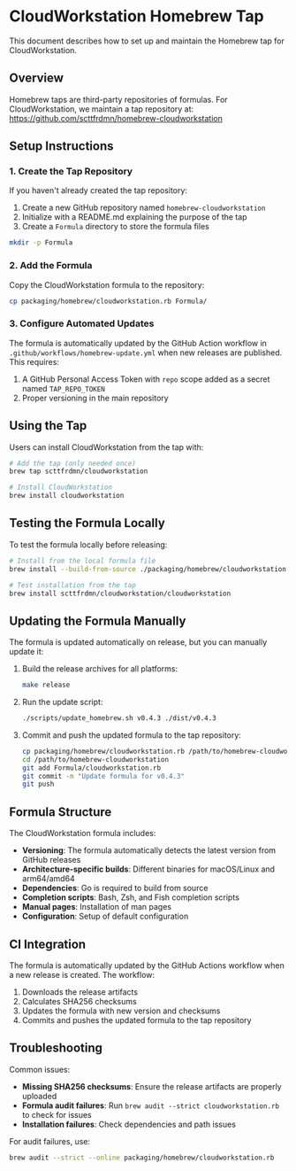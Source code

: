 # CloudWorkstation Homebrew Tap

This document describes how to set up and maintain the Homebrew tap for CloudWorkstation.

## Overview

Homebrew taps are third-party repositories of formulas. For CloudWorkstation, we maintain a tap repository at:
https://github.com/scttfrdmn/homebrew-cloudworkstation

## Setup Instructions

### 1. Create the Tap Repository

If you haven't already created the tap repository:

1. Create a new GitHub repository named `homebrew-cloudworkstation`
2. Initialize with a README.md explaining the purpose of the tap
3. Create a `Formula` directory to store the formula files

```bash
mkdir -p Formula
```

### 2. Add the Formula

Copy the CloudWorkstation formula to the repository:

```bash
cp packaging/homebrew/cloudworkstation.rb Formula/
```

### 3. Configure Automated Updates

The formula is automatically updated by the GitHub Action workflow in `.github/workflows/homebrew-update.yml` when new releases are published. This requires:

1. A GitHub Personal Access Token with `repo` scope added as a secret named `TAP_REPO_TOKEN`
2. Proper versioning in the main repository

## Using the Tap

Users can install CloudWorkstation from the tap with:

```bash
# Add the tap (only needed once)
brew tap scttfrdmn/cloudworkstation

# Install CloudWorkstation
brew install cloudworkstation
```

## Testing the Formula Locally

To test the formula locally before releasing:

```bash
# Install from the local formula file
brew install --build-from-source ./packaging/homebrew/cloudworkstation.rb

# Test installation from the tap
brew install scttfrdmn/cloudworkstation/cloudworkstation
```

## Updating the Formula Manually

The formula is updated automatically on release, but you can manually update it:

1. Build the release archives for all platforms:
   ```bash
   make release
   ```

2. Run the update script:
   ```bash
   ./scripts/update_homebrew.sh v0.4.3 ./dist/v0.4.3
   ```

3. Commit and push the updated formula to the tap repository:
   ```bash
   cp packaging/homebrew/cloudworkstation.rb /path/to/homebrew-cloudworkstation/Formula/
   cd /path/to/homebrew-cloudworkstation
   git add Formula/cloudworkstation.rb
   git commit -m "Update formula for v0.4.3"
   git push
   ```

## Formula Structure

The CloudWorkstation formula includes:

- **Versioning**: The formula automatically detects the latest version from GitHub releases
- **Architecture-specific builds**: Different binaries for macOS/Linux and arm64/amd64
- **Dependencies**: Go is required to build from source
- **Completion scripts**: Bash, Zsh, and Fish completion scripts
- **Manual pages**: Installation of man pages
- **Configuration**: Setup of default configuration

## CI Integration

The formula is automatically updated by the GitHub Actions workflow when a new release is created. The workflow:

1. Downloads the release artifacts
2. Calculates SHA256 checksums
3. Updates the formula with new version and checksums
4. Commits and pushes the updated formula to the tap repository

## Troubleshooting

Common issues:

- **Missing SHA256 checksums**: Ensure the release artifacts are properly uploaded
- **Formula audit failures**: Run `brew audit --strict cloudworkstation.rb` to check for issues
- **Installation failures**: Check dependencies and path issues

For audit failures, use:
```bash
brew audit --strict --online packaging/homebrew/cloudworkstation.rb
```